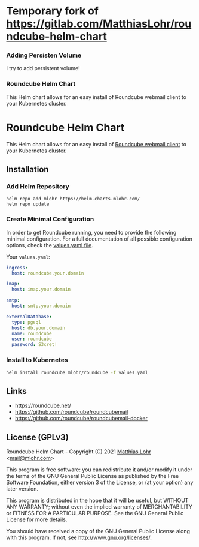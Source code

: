 # Temporary fork of https://gitlab.com/MatthiasLohr/roundcube-helm-chart

### Adding Persisten Volume

I try to add persistent volume!

### Roundcube Helm Chart

This Helm chart allows for an easy install of Roundcube webmail client to your Kubernetes cluster.


# Roundcube Helm Chart

This Helm chart allows for an easy install of [Roundcube webmail client](https://roundcube.net/) to your Kubernetes cluster.

## Installation

### Add Helm Repository

```
helm repo add mlohr https://helm-charts.mlohr.com/
helm repo update
```

### Create Minimal Configuration

In order to get Roundcube running, you need to provide the following minimal configuration.
For a full documentation of all possible configuration options, check the [values.yaml file](https://gitlab.com/MatthiasLohr/roundcube-helm-chart/-/blob/main/values.yaml).

Your `values.yaml`:
```yaml
ingress:
  host: roundcube.your.domain

imap:
  host: imap.your.domain

smtp:
  host: smtp.your.domain

externalDatabase:
  type: pgsql
  host: db.your.domain
  name: roundcube
  user: roundcube
  password: S3cret!
```


### Install to Kubernetes

```bash
helm install roundcube mlohr/roundcube -f values.yaml
```


## Links
  * https://roundcube.net/
  * https://github.com/roundcube/roundcubemail
  * https://github.com/roundcube/roundcubemail-docker


## License (GPLv3)

Roundcube Helm Chart - Copyright (C) 2021 [Matthias Lohr](https://mlohr.com/) &lt;[mail@mlohr.com](mailto:mail@mlohr.com)&gt;

This program is free software: you can redistribute it and/or modify
it under the terms of the GNU General Public License as published by
the Free Software Foundation, either version 3 of the License, or
(at your option) any later version.

This program is distributed in the hope that it will be useful,
but WITHOUT ANY WARRANTY; without even the implied warranty of
MERCHANTABILITY or FITNESS FOR A PARTICULAR PURPOSE.  See the
GNU General Public License for more details.

You should have received a copy of the GNU General Public License
along with this program.  If not, see <http://www.gnu.org/licenses/>.
